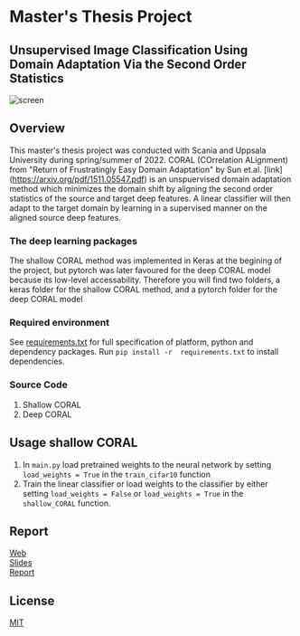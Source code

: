 # Master's Thesis Project
## Unsupervised Image Classification Using Domain Adaptation Via the Second Order Statistics
![screen](misc/screen.png)

## Overview
This master's thesis project was conducted with Scania and Uppsala University during spring/summer of 2022.
CORAL (COrrelation ALignment) from "Return of Frustratingly Easy Domain Adaptation" by Sun et.al. [link] (https://arxiv.org/pdf/1511.05547.pdf) is an unspuervised domain adaptation method which minimizes the domain shift
by aligning the second order statistics of the source and target deep features. A linear classifier will then
adapt to the target domain by learning in a supervised manner on the aligned source deep features.

### The deep learning packages
The shallow CORAL method was implemented in Keras at the begining of the project, but pytorch was later favoured
for the deep CORAL model because its low-level accessability. Therefore you will find two folders, a keras folder
for the shallow CORAL method, and a pytorch folder for the deep CORAL model

### Required environment
See [requirements.txt](requirements.txt) for full specification of 
platform, python and dependency packages. Run `pip install -r 
requirements.txt` to install dependencies.

### Source Code
1. Shallow CORAL
2. Deep CORAL

## Usage shallow CORAL
1) In `main.py` load pretrained weights to the neural network by setting `load_weights = True` in the `train_cifar10` function
2) Train the linear classifier or load weights to the classifier by either setting `load_weights = False` or `load_weights = True` in the `shallow_CORAL` function.


## Report

[Web](http://35.227.117.218/)  
[Slides](https://docs.google.com/presentation/d/e/2PACX-1vT5Qs8ly5csvfrqpafVQ4H0pQTr0U1S1XYF1gudEBVSxXaMwgUgVN4zEBDhO11j3d2Td7VmJ_PK6VGJ/pub?start=false&loop=false&delayms=3000)  
[Report](misc/articlix-final-report.pdf)

## License

[MIT](LICENSE)
